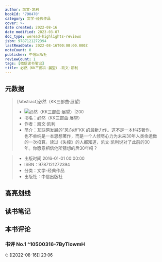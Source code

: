 ```yaml
---
author: 凯文·凯利
bookId: '790470'
category: 文学-经典作品
cover: >-
date created: 2022-08-16
date modified: 2023-03-07
doc_type: weread-highlights-reviews
isbn: 9787121272394
lastReadDate: 2022-08-16T00:00:00.000Z
noteCount: 0
publisher: 中信出版社
reviewCount: 1
tags: [微信读书笔记]
title: 必然（KK三部曲·展望）-凯文·凯利
---
```


## 元数据

>[!abstract]必然（KK三部曲·展望）
> - ![必然（KK三部曲·展望）|200](https://wfqqreader-1252317822.image.myqcloud.com/cover/470/790470/t7_790470.jpg)
> - 书名：必然（KK三部曲·展望）
> - 作者：凯文·凯利
> - 简介：互联网发展的“风向标”KK 的最新力作。这不是一本科技著作，也不单纯是一本思想著作，而是一个人倾尽心力为未来30年人类命运做的一次掐算。读过《失控》的人都知道，凯文·凯利说对了此前的30年。你愿意相信他所猜想的后30年吗？

> - 出版时间 2016-01-01 00:00:00
> - ISBN：9787121272394
> - 分类：文学-经典作品
> - 出版社：中信出版社

## 高亮划线

## 读书笔记

## 本书评论

### 书评 No.1 ^10500316-7ByTlowmH

⏱ [[2022-08-16]] 23:06
